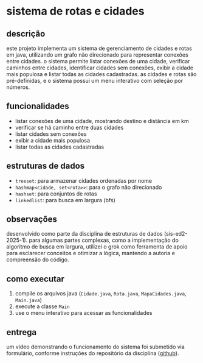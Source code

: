# sistema de rotas e cidades

## descrição
este projeto implementa um sistema de gerenciamento de cidades e rotas em java, utilizando um grafo não direcionado para representar conexões entre cidades. o sistema permite listar conexões de uma cidade, verificar caminhos entre cidades, identificar cidades sem conexões, exibir a cidade mais populosa e listar todas as cidades cadastradas. as cidades e rotas são pré-definidas, e o sistema possui um menu interativo com seleção por números.

## funcionalidades
- listar conexões de uma cidade, mostrando destino e distância em km
- verificar se há caminho entre duas cidades
- listar cidades sem conexões
- exibir a cidade mais populosa
- listar todas as cidades cadastradas

## estruturas de dados
- `treeset`: para armazenar cidades ordenadas por nome
- `hashmap<cidade, set<rota>>`: para o grafo não direcionado
- `hashset`: para conjuntos de rotas
- `linkedlist`: para busca em largura (bfs)

## observações
desenvolvido como parte da disciplina de estruturas de dados (sis-ed2-2025-1). para algumas partes complexas, como a implementação do algoritmo de busca em largura, utilizei o grok como ferramenta de apoio para esclarecer conceitos e otimizar a lógica, mantendo a autoria e compreensão do código.

## como executar
1. compile os arquivos java (`Cidade.java`, `Rota.java`, `MapaCidades.java`, `Main.java`)
2. execute a classe `Main`
3. use o menu interativo para acessar as funcionalidades

## entrega
um vídeo demonstrando o funcionamento do sistema foi submetido via formulário, conforme instruções do repositório da disciplina ([github](https://github.com/anaves/SIS-ED2-2025-1)).